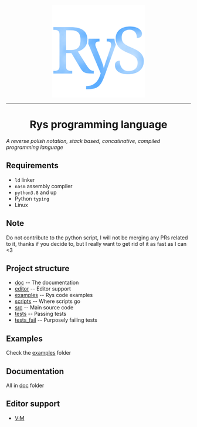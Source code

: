 <p align="center">
    <img src="logo/rys.png" alt="rys logo" width="50%"/>
</p>

---

<h1 align="center">Rys programming language</h1>

<i align="center">
A reverse polish notation, stack based, concatinative, compiled programming language
</i>

## Requirements

-   `ld` linker
-   `nasm` assembly compiler
-   `python3.8` and up
-   Python `typing`
-   Linux

## Note

Do not contribute to the python script, I will not be merging
any PRs related to it, thanks if you decide to, but I really
want to get rid of it as fast as I can <3

## Project structure

-   [doc](/doc) -- The documentation
-   [editor](/editor) -- Editor support
-   [examples](/examples) -- Rys code examples
-   [scripts](/scrips) -- Where scripts go
-   [src](/src) -- Main source code
-   [tests](/tests) -- Passing tests
-   [tests_fail](/tests_fail) -- Purposely failing tests

## Examples

Check the [examples](/examples) folder

## Documentation

All in [doc](/doc) folder

## Editor support

-   [ViM](/editor/rys.vim)
